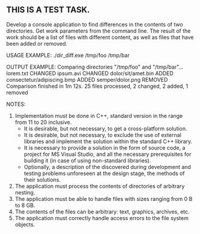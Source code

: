 THIS IS A TEST TASK.
--------------------

Develop a console application to find differences in the contents of two directories.
Get work parameters from the command line. The result of the work should be a list of
files with different content, as well as files that have been added or removed.

USAGE EXAMPLE:
./dir_diff.exe /tmp/foo /tmp/bar

OUTPUT EXAMPLE:
Comparing directories "/tmp/foo" and "/tmp/bar"...
lorem.txt CHANGED
ipsum.avi CHANGED
dolor/sit/amet.bin ADDED
consectetur/adipiscing.bmp ADDED
semper/dolor.png REMOVED
Comparison finished in 1m 12s. 25 files processed, 2 changed, 2 added, 1 removed


NOTES:
1. Implementation must be done in C++, standard version in the range from 11 to 20 inclusive.
   * It is desirable, but not necessary, to get a cross-platform solution.
   * It is desirable, but not necessary, to exclude the use of external libraries and implement the solution
     within the standard C++ library.
   * It is necessary to provide a solution in the form of source code, a project for MS Visual Studio, and all
     the necessary prerequisites for building it (in case of using non-standard libraries).
   * Optionally, a description of the discovered during development and testing problems unforeseen
     at the design stage, the methods of their solutions.
2. The application must process the contents of directories of arbitrary nesting.
3. The application must be able to handle files with sizes ranging from 0 B to 8 GB.
4. The contents of the files can be arbitrary: text, graphics, archives, etc.
5. The application must correctly handle access errors to the file system objects.
